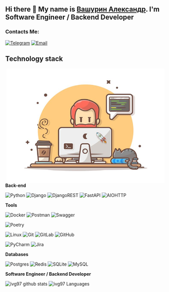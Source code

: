 ## Hi there 👋 My name is [Вашурин Александр]([https://github.com/ivg97]). I'm Software Engineer / Backend Developer

### Contacts Me:

[![Telegram](https://img.shields.io/badge/Telegram-blue?logo=telegram&logoColor=white)](https://t.me/ivg97) 
[![Email](https://img.shields.io/badge/Yandex-blue?logo=Yandex&logoColor=white)](mailto:gavr97.97@yandex.ru)

## Technology stack

<img align="right" alt="GIF" src="https://github.com/ivg97/ivg97/blob/main/for_gh.jpg?raw=true" width="500" height="360" />


**Back-end**

![Python](https://img.shields.io/badge/python-3670A0?style=for-the-badge&logo=python&logoColor=ffdd54)
![Django](https://img.shields.io/badge/django-%23092E20.svg?style=for-the-badge&logo=django&logoColor=white)
![DjangoREST](https://img.shields.io/badge/DJANGO-REST-ff1709?style=for-the-badge&logo=django&logoColor=white&color=ff1709&labelColor=gray)
![FastAPI](https://img.shields.io/badge/FastAPI-005571?style=for-the-badge&logo=fastapi)
![AIOHTTP](https://img.shields.io/badge/iohttp-%232C5bb4.svg?style=for-the-badge&logo=aiohttp&logoColor=white)

**Tools**

![Docker](https://img.shields.io/badge/docker-%230db7ed.svg?style=for-the-badge&logo=docker&logoColor=white)
![Postman](https://img.shields.io/badge/Postman-FF6C37?style=for-the-badge&logo=postman&logoColor=white)
![Swagger](https://img.shields.io/badge/-Swagger-%23Clojure?style=for-the-badge&logo=swagger&logoColor=white)

![Poetry](https://img.shields.io/badge/Poetry-%233B82F6.svg?style=for-the-badge&logo=poetry&logoColor=0B3D8D)

![Linux](https://img.shields.io/badge/Linux-FCC624?style=for-the-badge&logo=linux&logoColor=black)
![Git](https://img.shields.io/badge/git-%23F05033.svg?style=for-the-badge&logo=git&logoColor=white)
![GitLab](https://img.shields.io/badge/gitlab-%23181717.svg?style=for-the-badge&logo=gitlab&logoColor=white)
![GitHub](https://img.shields.io/badge/github-%23121011.svg?style=for-the-badge&logo=github&logoColor=white)

![PyCharm](https://img.shields.io/badge/pycharm-143?style=for-the-badge&logo=pycharm&logoColor=black&color=black&labelColor=green)
![Jira](https://img.shields.io/badge/jira-%230A0FFF.svg?style=for-the-badge&logo=jira&logoColor=white)

**Databases**

![Postgres](https://img.shields.io/badge/postgres-%23316192.svg?style=for-the-badge&logo=postgresql&logoColor=white)
![Redis](https://img.shields.io/badge/redis-%23DD0031.svg?style=for-the-badge&logo=redis&logoColor=white)
![SQLite](https://img.shields.io/badge/sqlite-%2307405e.svg?style=for-the-badge&logo=sqlite&logoColor=white)
![MySQL](https://img.shields.io/badge/mysql-4479A1.svg?style=for-the-badge&logo=mysql&logoColor=white)

**Software Engineer / Backend Developer**

![ivg97 github stats](https://github-readme-stats.vercel.app/api?username=ivg97&show_icons=true&theme=github_dark)
![ivg97 Languages](https://github-readme-stats.vercel.app/api/top-langs/?username=ivg97&layout=compact&count_private=true&theme=github_dark)






